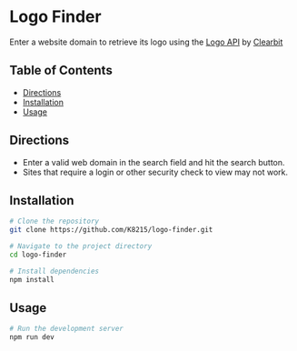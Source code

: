 # Logo Finder

Enter a website domain to retrieve its logo using the [Logo API](https://dashboard.clearbit.com/docs#logo-api) by [Clearbit](https://clearbit.com)

## Table of Contents

- [Directions](#directions)
- [Installation](#installation)
- [Usage](#usage)

## Directions

- Enter a valid web domain in the search field and hit the search button.
- Sites that require a login or other security check to view may not work.

## Installation

```bash
# Clone the repository
git clone https://github.com/K8215/logo-finder.git

# Navigate to the project directory
cd logo-finder

# Install dependencies
npm install
```

## Usage

```bash
# Run the development server
npm run dev
```
